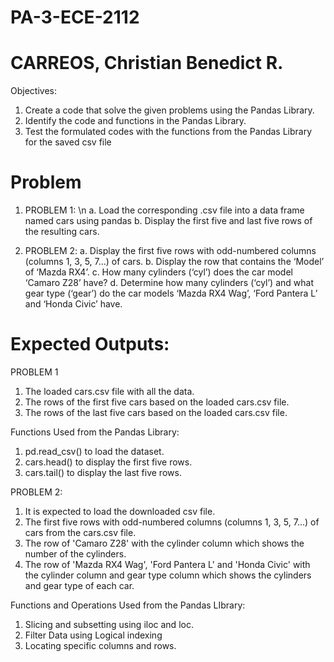 # PA-3-ECE-2112
# CARREOS, Christian Benedict R.
Objectives:
1. Create a code that solve the given problems using the Pandas Library.
2. Identify the code and functions in the Pandas Library.
3. Test the formulated codes with the functions from the Pandas Library for the saved csv file

# Problem
1. PROBLEM 1:
\n a. Load the corresponding .csv file into a data frame named cars using pandas
b. Display the first five and last five rows of the resulting cars.

2. PROBLEM 2: 
a. Display the first five rows with odd-numbered columns (columns 1, 3, 5, 7...) of cars.
b. Display the row that contains the ‘Model’ of ‘Mazda RX4’.
c. How many cylinders (‘cyl’) does the car model ‘Camaro Z28’ have?
d. Determine how many cylinders (‘cyl’) and what gear type (‘gear’) do the car models ‘Mazda RX4
Wag’, ‘Ford Pantera L’ and ‘Honda Civic’ have.


# Expected Outputs:
PROBLEM 1
1. The loaded cars.csv file with all the data.
2. The rows of the first five cars based on the loaded cars.csv file.
3. The rows of the last five cars based on the loaded cars.csv file.

Functions Used from the Pandas Library:
1. pd.read_csv() to load the dataset.
2. cars.head() to display the first five rows.
3. cars.tail() to display the last five rows.
   

PROBLEM 2:
1. It is expected to load the downloaded csv file.
2. The first five rows with odd-numbered columns (columns 1, 3, 5, 7...) of cars from the cars.csv file.
3. The row of 'Camaro Z28' with the cylinder column which shows the number of the cylinders.
4. The row of 'Mazda RX4 Wag', 'Ford Pantera L' and 'Honda Civic' with the cylinder column and gear type column which shows the cylinders and gear type of each car.

Functions and Operations Used from the Pandas LIbrary:
1. Slicing and subsetting using iloc and loc.
2. Filter Data using Logical indexing
3. Locating specific columns and rows.



